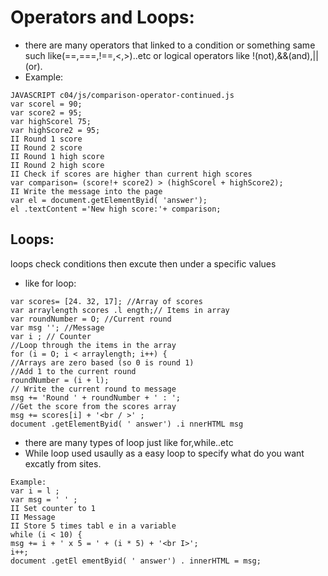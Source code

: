 # Operators and Loops:
* there are many operators that linked to a condition or something same such like(==,===,!==,<,>)..etc or logical operators like !(not),&&(and),||(or).
* Example:
```
JAVASCRIPT c04/js/comparison-operator-continued.js
var scorel = 90;
var score2 = 95;
var highScorel 75;
var highScore2 = 95;
II Round 1 score
II Round 2 score
II Round 1 high score
II Round 2 high score
II Check if scores are higher than current high scores
var comparison= (score!+ score2) > (highScorel + highScore2);
II Write the message into the page
var el = document.getElementByid( 'answer');
el .textContent ='New high score:'+ comparison;
```
## Loops:
loops check conditions then excute then under a specific values 
* like for loop:
```
var scores= [24. 32, 17]; //Array of scores
var arraylength scores .l ength;// Items in array
var roundNumber = O; //Current round
var msg ''; //Message
var i ; // Counter
//Loop through the items in the array
for (i = O; i < arraylength; i++) {
//Arrays are zero based (so 0 is round 1)
//Add 1 to the current round
roundNumber = (i + l);
// Write the current round to message
msg += 'Round ' + roundNumber + ' : ';
//Get the score from the scores array
msg += scores[i] + '<br / >' ;
document .getElementByid( ' answer') .i nnerHTML msg
```
* there are many types of loop just like for,while..etc
* While loop used usaully as a easy loop to specify what do you want excatly from sites.
```
Example:
var i = l ;
var msg = ' ' ;
II Set counter to 1
II Message
II Store 5 times tabl e in a variable
while (i < 10) {
msg += i + ' x 5 = ' + (i * 5) + '<br I>';
i++;
document .getEl ementByid( ' answer') . innerHTML = msg;
``` 
